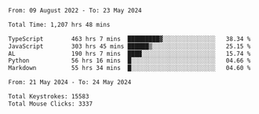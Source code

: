<!--START_SECTION:waka-->

```txt
From: 09 August 2022 - To: 23 May 2024

Total Time: 1,207 hrs 48 mins

TypeScript        463 hrs 7 mins  █████████▓░░░░░░░░░░░░░░░   38.34 %
JavaScript        303 hrs 45 mins ██████▒░░░░░░░░░░░░░░░░░░   25.15 %
AL                190 hrs 7 mins  ████░░░░░░░░░░░░░░░░░░░░░   15.74 %
Python            56 hrs 16 mins  █░░░░░░░░░░░░░░░░░░░░░░░░   04.66 %
Markdown          55 hrs 34 mins  █░░░░░░░░░░░░░░░░░░░░░░░░   04.60 %
```

<!--END_SECTION:waka-->
<!--END_SECTION:activity-->
<!--START_SECTION:activity-->
<!--START_SECTION:activity-->

```txt
From: 21 May 2024 - To: 24 May 2024

Total Keystrokes: 15583
Total Mouse Clicks: 3337
```

<!--END_SECTION:activity-->
<!--END_SECTION:activity-->
